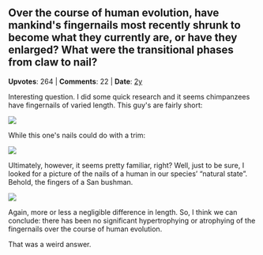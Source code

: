 ## Over the course of human evolution, have mankind's fingernails most recently shrunk to become what they currently are, or have they enlarged? What were the transitional phases from claw to nail?
    
**Upvotes**: 264 | **Comments**: 22 | **Date**: [2y](https://www.quora.com/Over-the-course-of-human-evolution-have-mankinds-fingernails-most-recently-shrunk-to-become-what-they-currently-are-or-have-they-enlarged-What-were-the-transitional-phases-from-claw-to-nail/answer/Gary-Meaney)

Interesting question. I did some quick research and it seems chimpanzees have fingernails of varied length. This guy's are fairly short:

![](https://qph.fs.quoracdn.net/main-qimg-d906fb35f519fc08dd5702aefaf7e63f-lq)

While this one's nails could do with a trim:

![](https://qph.fs.quoracdn.net/main-qimg-988f1901586a4a242ac1f7705c78ba0a-lq)

Ultimately, however, it seems pretty familiar, right? Well, just to be sure, I looked for a picture of the nails of a human in our species’ “natural state”. Behold, the fingers of a San bushman.

![](https://qph.fs.quoracdn.net/main-qimg-0f94d591cf2f41dade47210233a1c6ba-lq)

Again, more or less a negligible difference in length. So, I think we can conclude: there has been no significant hypertrophying or atrophying of the fingernails over the course of human evolution.

That was a weird answer.

